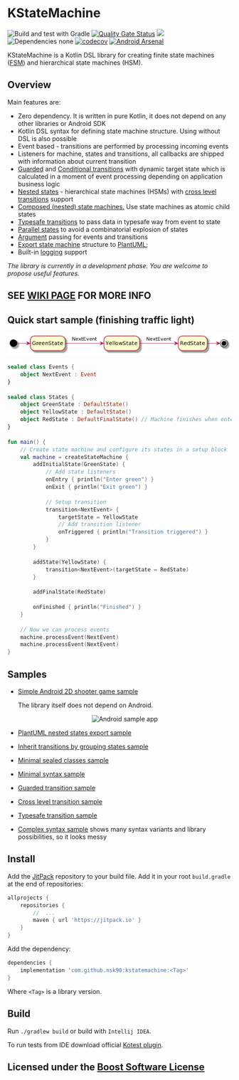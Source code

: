 # KStateMachine

![Build and test with Gradle](https://github.com/nsk90/kstatemachine/workflows/Build%20and%20test%20with%20Gradle/badge.svg)
[![Quality Gate Status](https://sonarcloud.io/api/project_badges/measure?project=nsk90_kstatemachine&metric=alert_status)](https://sonarcloud.io/dashboard?id=nsk90_kstatemachine)
[![](https://jitpack.io/v/nsk90/kstatemachine.svg)](https://jitpack.io/#nsk90/kstatemachine)
![Dependencies none](https://img.shields.io/badge/dependencies-none-green)
[![codecov](https://codecov.io/gh/nsk90/kstatemachine/branch/master/graph/badge.svg?token=IR2JR43FOZ)](https://codecov.io/gh/nsk90/kstatemachine)
[![Android Arsenal]( https://img.shields.io/badge/Android%20Arsenal-KStateMachine-green.svg?style=flat )]( https://android-arsenal.com/details/1/8276 )

KStateMachine is a Kotlin DSL library for creating finite state
machines ([FSM](https://en.wikipedia.org/wiki/Finite-state_machine)) and hierarchical state machines
(HSM).

## Overview

Main features are:

* Zero dependency. It is written in pure Kotlin, it does not depend on any other libraries or Android SDK
* Kotlin DSL syntax for defining state machine structure. Using without DSL is also possible
* Event based - transitions are performed by processing incoming events
* Listeners for machine, states and transitions, all callbacks are shipped with information about current transition
* [Guarded](https://github.com/nsk90/kstatemachine/wiki#guarded-transitions)
  and [Conditional transitions](https://github.com/nsk90/kstatemachine/wiki#conditional-transitions) with dynamic target
  state which is calculated in a moment of event processing depending on application business logic
* [Nested states](https://github.com/nsk90/kstatemachine/wiki#nested-states) - hierarchical state machines (HSMs)
  with [cross level transitions](https://github.com/nsk90/kstatemachine/wiki#cross-level-transitions) support
* [Composed (nested) state machines.](https://github.com/nsk90/kstatemachine/wiki#composed-(nested)-state-machines) Use
  state machines as atomic child states
* [Typesafe transitions](https://github.com/nsk90/kstatemachine/wiki#typesafe-transitions) to pass data in typesafe way
  from event to state
* [Parallel states](https://github.com/nsk90/kstatemachine/wiki#parallel-states) to avoid a combinatorial explosion of
  states
* [Argument](https://github.com/nsk90/kstatemachine/wiki#arguments) passing for events and transitions
* [Export state machine](https://github.com/nsk90/kstatemachine/wiki#export) structure
  to [PlantUML](https://plantuml.com/);
* Built-in [logging](https://github.com/nsk90/kstatemachine/wiki#logging) support

_The library is currently in a development phase. You are welcome to propose useful features._

## SEE [WIKI PAGE](https://github.com/nsk90/kstatemachine/wiki) FOR MORE INFO

## Quick start sample (finishing traffic light)

![Traffic light diagram](./doc/diagrams/finishing-traffic-light.png)

```kotlin
sealed class Events {
    object NextEvent : Event
}

sealed class States {
    object GreenState : DefaultState()
    object YellowState : DefaultState()
    object RedState : DefaultFinalState() // Machine finishes when enters final state
}

fun main() {
    // Create state machine and configure its states in a setup block
    val machine = createStateMachine {
        addInitialState(GreenState) {
            // Add state listeners
            onEntry { println("Enter green") }
            onExit { println("Exit green") }

            // Setup transition
            transition<NextEvent> {
                targetState = YellowState
                // Add transition listener
                onTriggered { println("Transition triggered") }
            }
        }

        addState(YellowState) {
            transition<NextEvent>(targetState = RedState)
        }

        addFinalState(RedState)

        onFinished { println("Finished") }
    }

    // Now we can process events
    machine.processEvent(NextEvent)
    machine.processEvent(NextEvent)
}
```

## Samples

* [Simple Android 2D shooter game sample](https://github.com/nsk90/android-kstatemachine-sample)

  The library itself does not depend on Android.

  <p align="center">
      <img src="https://github.com/nsk90/android-kstatemachine-sample/blob/main/images/android-app-sample.gif"
          alt="Android sample app" height="450"/>
  </p>

* [PlantUML nested states export sample](./samples/src/main/kotlin/ru/nsk/samples/PlantUmlExportSample.kt)
* [Inherit transitions by grouping states sample](./samples/src/main/kotlin/ru/nsk/samples/InheritTransitionsSample.kt)
* [Minimal sealed classes sample](./samples/src/main/kotlin/ru/nsk/samples/MinimalSealedClassesSample.kt)
* [Minimal syntax sample](./samples/src/main/kotlin/ru/nsk/samples/MinimalSyntaxSample.kt)
* [Guarded transition sample](./samples/src/main/kotlin/ru/nsk/samples/GuardedTransitionSample.kt)
* [Cross level transition sample](./samples/src/main/kotlin/ru/nsk/samples/CrossLevelTransitionSample.kt)
* [Typesafe transition sample](./samples/src/main/kotlin/ru/nsk/samples/TypesafeTransitionSample.kt)
* [Complex syntax sample](./samples/src/main/kotlin/ru/nsk/samples/ComplexSyntaxSample.kt)
  shows many syntax variants and library possibilities, so it looks messy

## Install

Add the [JitPack](https://jitpack.io/#nsk90/kstatemachine/Tag) repository to your build file. Add it in your
root `build.gradle` at the end of repositories:

```groovy
allprojects {
    repositories {
        //  ...
        maven { url 'https://jitpack.io' }
    }
}
```

Add the dependency:

```groovy
dependencies {
    implementation 'com.github.nsk90:kstatemachine:<Tag>'
}
```

Where `<Tag>` is a library version.

## Build

Run `./gradlew build` or build with `Intellij IDEA`.

To run tests from IDE download official [Kotest plugin](https://github.com/kotest/kotest-intellij-plugin).

## Licensed under the [Boost Software License](./LICENSE)